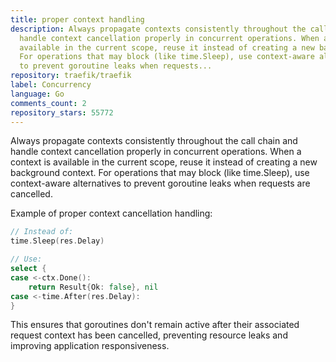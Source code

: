 ```yaml
---
title: proper context handling
description: Always propagate contexts consistently throughout the call chain and
  handle context cancellation properly in concurrent operations. When a context is
  available in the current scope, reuse it instead of creating a new background context.
  For operations that may block (like time.Sleep), use context-aware alternatives
  to prevent goroutine leaks when requests...
repository: traefik/traefik
label: Concurrency
language: Go
comments_count: 2
repository_stars: 55772
---
```


Always propagate contexts consistently throughout the call chain and handle context cancellation properly in concurrent operations. When a context is available in the current scope, reuse it instead of creating a new background context. For operations that may block (like time.Sleep), use context-aware alternatives to prevent goroutine leaks when requests are cancelled.

Example of proper context cancellation handling:
```go
// Instead of:
time.Sleep(res.Delay)

// Use:
select {
case <-ctx.Done():
    return Result{Ok: false}, nil
case <-time.After(res.Delay):
}
```

This ensures that goroutines don't remain active after their associated request context has been cancelled, preventing resource leaks and improving application responsiveness.